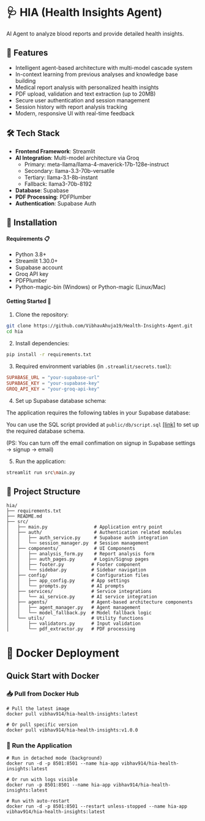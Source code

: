 # 🩺 HIA (Health Insights Agent)

AI Agent to analyze blood reports and provide detailed health insights.



## 🌟 Features

- Intelligent agent-based architecture with multi-model cascade system
- In-context learning from previous analyses and knowledge base building
- Medical report analysis with personalized health insights
- PDF upload, validation and text extraction (up to 20MB)
- Secure user authentication and session management
- Session history with report analysis tracking
- Modern, responsive UI with real-time feedback

## 🛠️ Tech Stack

- **Frontend Framework**: Streamlit
- **AI Integration**: Multi-model architecture via Groq
  - Primary: meta-llama/llama-4-maverick-17b-128e-instruct
  - Secondary: llama-3.3-70b-versatile
  - Tertiary: llama-3.1-8b-instant
  - Fallback: llama3-70b-8192
- **Database**: Supabase
- **PDF Processing**: PDFPlumber
- **Authentication**: Supabase Auth

## 🚀 Installation

#### Requirements 📋

- Python 3.8+
- Streamlit 1.30.0+
- Supabase account
- Groq API key
- PDFPlumber
- Python-magic-bin (Windows) or Python-magic (Linux/Mac)

#### Getting Started 📝

1. Clone the repository:

```bash
git clone https://github.com/VibhavAhuja19/Health-Insights-Agent.git
cd hia
```

2. Install dependencies:

```bash
pip install -r requirements.txt
```

3. Required environment variables (in `.streamlit/secrets.toml`):

```toml
SUPABASE_URL = "your-supabase-url"
SUPABASE_KEY = "your-supabase-key"
GROQ_API_KEY = "your-groq-api-key"
```

4. Set up Supabase database schema:

The application requires the following tables in your Supabase database:


You can use the SQL script provided at `public/db/script.sql` <a href="https://github.com/VibhavAhuja19/Health-Insights-Agent/blob/main/public/db/script.sql">[link]</a> to set up the required database schema.

(PS: You can turn off the email confimation on signup in Supabase settings -> signup -> email)

5. Run the application:

```bash
streamlit run src\main.py
```

## 📁 Project Structure

```
hia/
├── requirements.txt
├── README.md
├── src/
│   ├── main.py                 # Application entry point
│   ├── auth/                   # Authentication related modules
│   │   ├── auth_service.py     # Supabase auth integration
│   │   └── session_manager.py  # Session management
│   ├── components/             # UI Components
│   │   ├── analysis_form.py    # Report analysis form
│   │   ├── auth_pages.py       # Login/Signup pages
│   │   ├── footer.py          # Footer component
│   │   └── sidebar.py         # Sidebar navigation
│   ├── config/                # Configuration files
│   │   ├── app_config.py      # App settings
│   │   └── prompts.py         # AI prompts
│   ├── services/              # Service integrations
│   │   └── ai_service.py      # AI service integration
│   ├── agents/                # Agent-based architecture components
│   │   ├── agent_manager.py   # Agent management
│   │   └── model_fallback.py  # Model fallback logic
│   └── utils/                 # Utility functions
│       ├── validators.py      # Input validation
│       └── pdf_extractor.py   # PDF processing
```

# 🐳 Docker Deployment

## Quick Start with Docker

### 📥 Pull from Docker Hub

```
# Pull the latest image
docker pull vibhav914/hia-health-insights:latest

# Or pull specific version
docker pull vibhav914/hia-health-insights:v1.0.0
```

### 🚀 Run the Application

```
# Run in detached mode (background)
docker run -d -p 8501:8501 --name hia-app vibhav914/hia-health-insights:latest

# Or run with logs visible
docker run -p 8501:8501 --name hia-app vibhav914/hia-health-insights:latest

# Run with auto-restart
docker run -d -p 8501:8501 --restart unless-stopped --name hia-app vibhav914/hia-health-insights:latest
```


